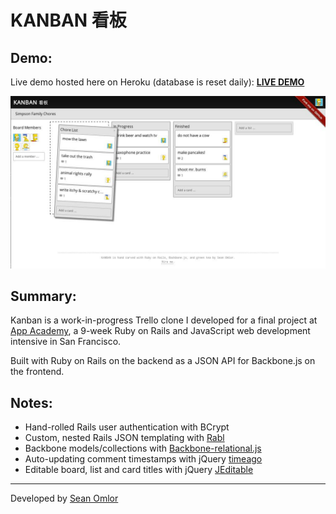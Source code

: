 KANBAN 看板
===========

Demo:
-----
Live demo hosted here on Heroku (database is reset daily):
[**LIVE DEMO**](http://kanban-app.herokuapp.com)

[![Screenshot](/app/assets/images/screenshot.jpg)](http://kanban-app.herokuapp.com)

Summary:
--------
Kanban is a work-in-progress Trello clone I developed for a final project at [App Academy](http://appacademy.io), a 9-week Ruby on Rails and JavaScript web development intensive in San Francisco.

Built with Ruby on Rails on the backend as a JSON API for Backbone.js on the frontend.

Notes:
------
* Hand-rolled Rails user authentication with BCrypt
* Custom, nested Rails JSON templating with [Rabl](https://github.com/nesquena/rabl)
* Backbone models/collections with [Backbone-relational.js](http://backbonerelational.org/)
* Auto-updating comment timestamps with jQuery [timeago](http://timeago.yarp.com)
* Editable board, list and card titles with jQuery [JEditable](http://www.appelsiini.net/projects/jeditable)

---
Developed by [Sean Omlor](http://seanomlor.com)
